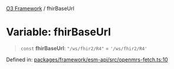 [O3 Framework](../API.md) / fhirBaseUrl

# Variable: fhirBaseUrl

> `const` **fhirBaseUrl**: `"/ws/fhir2/R4"` = `'/ws/fhir2/R4'`

Defined in: [packages/framework/esm-api/src/openmrs-fetch.ts:10](https://github.com/UjjawalPrabhat/openmrs-esm-core/blob/main/packages/framework/esm-api/src/openmrs-fetch.ts#L10)
